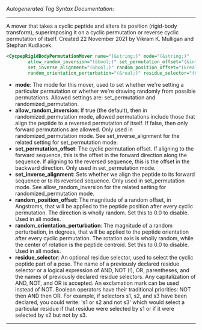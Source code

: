 <!-- THIS IS AN AUTOGENERATED FILE: Don't edit it directly, instead change the schema definition in the code itself. -->

_Autogenerated Tag Syntax Documentation:_

---
A mover that takes a cyclic peptide and alters its position (rigid-body transform), superimposing it on a cyclic permutation or reverse cyclic permutation of itself.  Created 22 November 2021 by Vikram K. Mulligan and Stephan Kudlacek.

```xml
<CycpepRigidBodyPermutationMover name="(&string;)" mode="(&string;)"
        allow_random_inversion="(&bool;)" set_permutation_offset="(&integer;)"
        set_inverse_alignment="(&bool;)" random_position_offset="(&real;)"
        random_orientation_perturbation="(&real;)" residue_selector="(&string;)" />
```

-   **mode**: The mode for this mover, used to set whether we're setting a particular permutation or whether we're drawing randomly from possible permutations.  Allowed settings are: set_permutation and randomized_permutation.
-   **allow_random_inversion**: If true (the default), then in randomized_permutation mode, allowed permutations include those that align the peptide to a reversed permutation of itself.  If false, then only forward permutations are allowed.  Only used in randomized_permutation mode.  See set_inverse_alignment for the related setting for set_permutation mode.
-   **set_permutation_offset**: The cyclic permutation offset.  If aligning to the forward sequence, this is the offset in the forward direction along the sequence.  If aligning to the reversed sequence, this is the offset in the backward direction.  Only used in set_permutation mode.
-   **set_inverse_alignment**: Sets whether we align the peptide to its forward sequence or to its reversed sequence.  Only used in set_permutation mode.  See allow_random_inversion for the related setting for randomized_permutation mode.
-   **random_position_offset**: The magnitude of a random offset, in Angstroms, that will be applied to the peptide position after every cyclic permutation. The direction is wholly random.  Set this to 0.0 to disable.  Used in all modes.
-   **random_orientation_perturbation**: The magnitude of a random perturbation, in degrees, that will be applied to the peptide orientation after every cyclic permutation. The rotation axis is wholly random, while the center of rotation is the peptide centroid.  Set this to 0.0 to disable.  Used in all modes.
-   **residue_selector**: An optional residue selector, used to select the cyclic peptide part of a pose. The name of a previously declared residue selector or a logical expression of AND, NOT (!), OR, parentheses, and the names of previously declared residue selectors. Any capitalization of AND, NOT, and OR is accepted. An exclamation mark can be used instead of NOT. Boolean operators have their traditional priorities: NOT then AND then OR. For example, if selectors s1, s2, and s3 have been declared, you could write: 's1 or s2 and not s3' which would select a particular residue if that residue were selected by s1 or if it were selected by s2 but not by s3.

---
